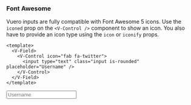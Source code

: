 ### Font Awesome

Vuero inputs are fully compatible with Font Awesome 5 icons.
Use the `iconed` prop on the `<V-Control />` component to show an icon.
You also have to provide an icon type using the `icon` or `iconify` props.

<!--code-->

```vue
<template>
  <V-Field>
    <V-Control icon="fab fa-twitter">
      <input type="text" class="input is-rounded" placeholder="Username" />
    </V-Control>
  </V-Field>
</template>
```

<!--/code-->

<!--example-->

<V-Field>
  <V-Control icon="fab fa-twitter">
    <input
        type="text"
        class="input is-rounded"
        placeholder="Username"
      />
  </V-Control>
</V-Field>

<!--/example-->
